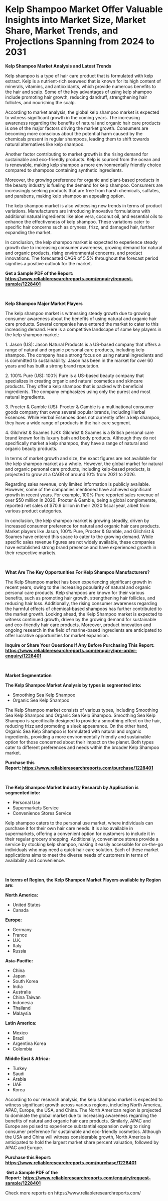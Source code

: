 <p><h1>Kelp Shampoo Market Offer Valuable Insights into Market Size, Market Share, Market Trends, and Projections Spanning from 2024 to 2031</h1></p><p><strong>Kelp Shampoo Market Analysis and Latest Trends</strong></p>
<p><p>Kelp shampoo is a type of hair care product that is formulated with kelp extract. Kelp is a nutrient-rich seaweed that is known for its high content of minerals, vitamins, and antioxidants, which provide numerous benefits to the hair and scalp. Some of the key advantages of using kelp shampoo include promoting hair growth, reducing dandruff, strengthening hair follicles, and nourishing the scalp.</p><p>According to market analysis, the global kelp shampoo market is expected to witness significant growth in the coming years. The increasing awareness regarding the benefits of natural and organic hair care products is one of the major factors driving the market growth. Consumers are becoming more conscious about the potential harm caused by the chemicals present in regular shampoos, leading them to shift towards natural alternatives like kelp shampoo.</p><p>Another factor contributing to market growth is the rising demand for sustainable and eco-friendly products. Kelp is sourced from the ocean and is renewable, making kelp shampoo a more environmentally friendly choice compared to shampoos containing synthetic ingredients.</p><p>Moreover, the growing preference for organic and plant-based products in the beauty industry is fueling the demand for kelp shampoo. Consumers are increasingly seeking products that are free from harsh chemicals, sulfates, and parabens, making kelp shampoo an appealing option.</p><p>The kelp shampoo market is also witnessing new trends in terms of product variations. Manufacturers are introducing innovative formulations with additional natural ingredients like aloe vera, coconut oil, and essential oils to enhance the effectiveness of kelp shampoo. These variations cater to specific hair concerns such as dryness, frizz, and damaged hair, further expanding the market.</p><p>In conclusion, the kelp shampoo market is expected to experience steady growth due to increasing consumer awareness, growing demand for natural and organic products, rising environmental concerns, and product innovations. The forecasted CAGR of 5.5% throughout the forecast period signifies a positive outlook for the market.</p></p>
<p><strong>Get a Sample PDF of the Report:&nbsp; <a href="https://www.reliableresearchreports.com/enquiry/request-sample/1228401">https://www.reliableresearchreports.com/enquiry/request-sample/1228401</a></strong></p>
<p>&nbsp;</p>
<p><strong>Kelp Shampoo Major Market Players</strong></p>
<p><p>The kelp shampoo market is witnessing steady growth due to growing consumer awareness about the benefits of using natural and organic hair care products. Several companies have entered the market to cater to this increasing demand. Here is a competitive landscape of some key players in the kelp shampoo market:</p><p>1. Jason (US): Jason Natural Products is a US-based company that offers a range of natural and organic personal care products, including kelp shampoo. The company has a strong focus on using natural ingredients and is committed to sustainability. Jason has been in the market for over 60 years and has built a strong brand reputation.</p><p>2. 100% Pure (US): 100% Pure is a US-based beauty company that specializes in creating organic and natural cosmetics and skincare products. They offer a kelp shampoo that is packed with beneficial ingredients. The company emphasizes using only the purest and most natural ingredients.</p><p>3. Procter & Gamble (US): Procter & Gamble is a multinational consumer goods company that owns several popular brands, including Herbal Essences. While Herbal Essences does not currently offer a kelp shampoo, they have a wide range of products in the hair care segment.</p><p>4. Gilchrist & Soames (UK): Gilchrist & Soames is a British personal care brand known for its luxury bath and body products. Although they do not specifically market a kelp shampoo, they have a range of natural and organic beauty products.</p><p>In terms of market growth and size, the exact figures are not available for the kelp shampoo market as a whole. However, the global market for natural and organic personal care products, including kelp-based products, is projected to grow at a CAGR of around 10% from 2021 to 2026.</p><p>Regarding sales revenue, only limited information is publicly available. However, some of the companies mentioned have achieved significant growth in recent years. For example, 100% Pure reported sales revenue of over $50 million in 2020. Procter & Gamble, being a global conglomerate, reported net sales of $70.9 billion in their 2020 fiscal year, albeit from various product categories.</p><p>In conclusion, the kelp shampoo market is growing steadily, driven by increased consumer preference for natural and organic hair care products. Market players like Jason, 100% Pure, Procter & Gamble, and Gilchrist & Soames have entered this space to cater to the growing demand. While specific sales revenue figures are not widely available, these companies have established strong brand presence and have experienced growth in their respective markets.</p></p>
<p>&nbsp;</p>
<p><strong>What Are The Key Opportunities For Kelp Shampoo Manufacturers?</strong></p>
<p><p>The Kelp Shampoo market has been experiencing significant growth in recent years, owing to the increasing popularity of natural and organic personal care products. Kelp shampoos are known for their various benefits, such as promoting hair growth, strengthening hair follicles, and reducing hair loss. Additionally, the rising consumer awareness regarding the harmful effects of chemical-based shampoos has further contributed to the market growth. Looking ahead, the Kelp Shampoo market is expected to witness continued growth, driven by the growing demand for sustainable and eco-friendly hair care products. Moreover, product innovation and ongoing research in the field of marine-based ingredients are anticipated to offer lucrative opportunities for market expansion.</p></p>
<p><strong>Inquire or Share Your Questions If Any Before Purchasing This Report: <a href="https://www.reliableresearchreports.com/enquiry/pre-order-enquiry/1228401">https://www.reliableresearchreports.com/enquiry/pre-order-enquiry/1228401</a></strong></p>
<p>&nbsp;</p>
<p><strong>Market Segmentation</strong></p>
<p><strong>The Kelp Shampoo Market Analysis by types is segmented into:</strong></p>
<p><ul><li>Smoothing Sea Kelp Shampoo</li><li>Organic Sea Kelp Shampoo</li></ul></p>
<p><p>The Kelp Shampoo market consists of various types, including Smoothing Sea Kelp Shampoo and Organic Sea Kelp Shampoo. Smoothing Sea Kelp Shampoo is specifically designed to provide a smoothing effect on the hair, reducing frizz and promoting a sleek appearance. On the other hand, Organic Sea Kelp Shampoo is formulated with natural and organic ingredients, providing a more environmentally friendly and sustainable option for those concerned about their impact on the planet. Both types cater to different preferences and needs within the broader Kelp Shampoo market.</p></p>
<p><strong>Purchase this Report:&nbsp;<a href="https://www.reliableresearchreports.com/purchase/1228401">https://www.reliableresearchreports.com/purchase/1228401</a></strong></p>
<p>&nbsp;</p>
<p><strong>The Kelp Shampoo Market Industry Research by Application is segmented into:</strong></p>
<p><ul><li>Personal Use</li><li>Supermarkets Service</li><li>Convenience Stores Service</li></ul></p>
<p><p>Kelp shampoo caters to the personal use market, where individuals can purchase it for their own hair care needs. It is also available in supermarkets, offering a convenient option for customers to include it in their regular grocery shopping. Additionally, convenience stores provide a service by stocking kelp shampoo, making it easily accessible for on-the-go individuals who may need a quick hair care solution. Each of these market applications aims to meet the diverse needs of customers in terms of availability and convenience.</p></p>
<p>&nbsp;</p>
<p><strong>In terms of Region, the Kelp Shampoo Market Players available by Region are:</strong></p>
<p>
    <p> <strong> North America: </strong>
        <ul>
            <li>United States</li>
            <li>Canada</li>
        </ul>
        </p> 
    <p> <strong> Europe: </strong>
        <ul>
            <li>Germany</li>
            <li>France</li>
            <li>U.K.</li>
            <li>Italy</li>
            <li>Russia</li>
        </ul>
        </p> 
    <p> <strong> Asia-Pacific: </strong>
        <ul>
            <li>China</li>
            <li>Japan</li>
            <li>South Korea</li>
            <li>India</li>
            <li>Australia</li>
            <li>China Taiwan</li>
            <li>Indonesia</li>
            <li>Thailand</li>
            <li>Malaysia</li>
        </ul>
        </p> 
    <p> <strong> Latin America: </strong>
        <ul>
            <li>Mexico</li>
            <li>Brazil</li>
            <li>Argentina Korea</li>
            <li>Colombia</li>
        </ul>
        </p> 
    <p> <strong> Middle East & Africa: </strong>
        <ul>
            <li>Turkey</li>
            <li>Saudi</li>
            <li>Arabia</li>
            <li>UAE</li>
            <li>Korea</li>
        </ul>
    </p>
    </p>
<p><p>According to our research analysis, the kelp shampoo market is expected to witness significant growth across various regions, including North America, APAC, Europe, the USA, and China. The North American region is projected to dominate the global market due to increasing awareness regarding the benefits of natural and organic hair care products. Similarly, APAC and Europe are poised to experience substantial expansion owing to rising consumer preference for sustainable and eco-friendly cosmetics. Although the USA and China will witness considerable growth, North America is anticipated to hold the largest market share percent valuation, followed by APAC and Europe.</p></p>
<p><strong>Purchase this Report: <a href="https://www.reliableresearchreports.com/purchase/1228401">https://www.reliableresearchreports.com/purchase/1228401</a></strong></p>
<p>&nbsp;<strong>Get a Sample PDF of the Report:&nbsp;&nbsp;<a href="https://www.reliableresearchreports.com/enquiry/request-sample/1228401">https://www.reliableresearchreports.com/enquiry/request-sample/1228401</a></strong></p>
<p><strong></strong></p>
<p>Check more reports on https://www.reliableresearchreports.com/</p>